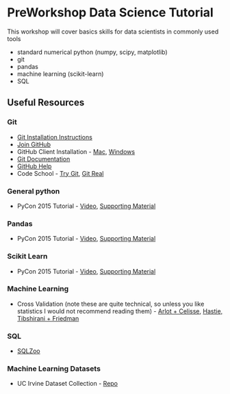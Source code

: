 # PreWorkshop Data Science Tutorial

This workshop will cover basics skills for data scientists in commonly used tools
 - standard numerical python (numpy, scipy, matplotlib)
 - git
 - pandas
 - machine learning (scikit-learn)
 - SQL


## Useful Resources

### Git ###
- [Git Installation Instructions](http://git-scm.com/book/en/v2/Getting-Started-Installing-Git)
- [Join GitHub](https://github.com/join)
- GitHub Client Installation - [Mac](https://mac.github.com/), [Windows](https://windows.github.com/)
- [Git Documentation](http://git-scm.com/doc)
- [GitHub Help](https://help.github.com/)
- Code School - [Try Git](https://try.github.io), [Git Real](http://gitreal.codeschool.com/)

### General python
- PyCon 2015 Tutorial - [Video](https://www.youtube.com/watch?v=L4Hbv4ugUWk), [Supporting Material](https://github.com/sarguido/hands-on-analysis-python)

### Pandas
 - PyCon 2015 Tutorial - [Video](http://pyvideo.org/video/3395/pandas-from-the-ground-up), [Supporting Material](https://github.com/brandon-rhodes/pycon-pandas-tutorial)

### Scikit Learn
 - PyCon 2015 Tutorial - [Video](http://pyvideo.org/video/3429/machine-learning-with-scikit-learn-i), [Supporting Material](https://github.com/jakevdp/sklearn_pycon2015)

### Machine Learning
 - Cross Validation (note these are quite technical, so unless you like statistics I would not recommend reading them) - [Arlot + Celisse](http://projecteuclid.org/download/pdfview_1/euclid.ssu/1268143839), [Hastie, Tibshirani + Friedman](http://statweb.stanford.edu/~tibs/ElemStatLearn/)

### SQL
 - [SQLZoo](http://sqlzoo.net/)

### Machine Learning Datasets
 - UC Irvine Dataset Collection - [Repo](https://archive.ics.uci.edu/ml/datasets.html)

